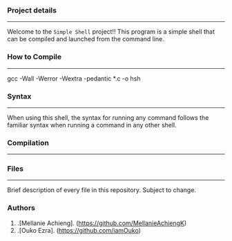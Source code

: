 ### Project details
-----
Welcome to the `Simple Shell` project!! This program is a simple shell that can be compiled and launched from the command line.

### How to Compile
---------------
gcc -Wall -Werror -Wextra -pedantic *.c -o hsh


### Syntax
-----
When using this shell, the syntax for running any command follows the familiar syntax when running a command in any other shell.



### Compilation
-----
### Files
-----
Brief description of every file in this repository. Subject to change.

### Authors

1. .[Mellanie Achieng]. (https://github.com/MellanieAchiengK)
2. .[Ouko Ezra]. (https://github.com/iamOuko)
